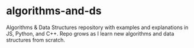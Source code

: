 # algorithms-and-ds
Algorithms &amp; Data Structures repository with examples and explanations in JS, Python, and C++. Repo grows as I learn new algorithms and data structures from scratch.

